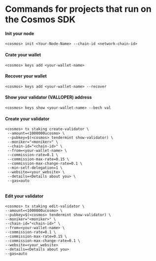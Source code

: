 # Commands for projects that run on the Cosmos SDK

#### Init your node
```
<cosmos> init <Your-Node-Name> --chain-id <network-chain-id>
```
#### Crate your wallet
```
<cosmos> keys add <your-wallet-name>
```
#### Recover your wallet
```
<cosmos> keys add <your-wallet-name> --recover
```
#### Show your validator (VALLOPER) address
```
<cosmos> keys show <your-wallet-name> --bech val
```
#### Create your validator
```
<cosmos> tx staking create-validator \ 
 --amount=<1000000ucosmo> \
 --pubkey=$(<cosmos> tendermint show-validator) \
 --moniker="<moniker>" \
 --chain-id="<chain-id>" \
 --from=<your-wallet-name> \
 --commission-rate=0.1 \
 --commission-max-rate=0.15 \
 --commission-max-change-rate=0.1 \
 --min-self-delegation=1 \
 --website=<your_website> \
 --details=<Details about you> \
 --gas=auto
 
 ```
 #### Edit your validator 
 ```
<cosmos> tx staking edit-validator \
 --amount=<1000000ucosmo> \
 --pubkey=$(<cosmos> tendermint show-validator) \
 --moniker="<moniker>" \
 --chain-id="<chain-id>" \
 --from=<your-wallet-name> \
 --commission-rate=0.1 \
 --commission-max-rate=0.15 \
 --commission-max-change-rate=0.1 \
 --website=<your_website>
 --details=<Details about you>
 --gas=auto
 ```
